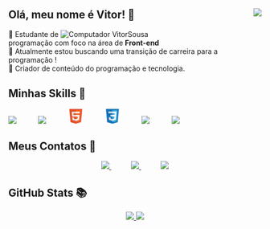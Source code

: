 ## Olá, meu nome é Vitor! 👋 <img src="https://komarev.com/ghpvc/?username=vitorrsousaa19&color=blueviolet&label=Visualizações+do+perfil&style=flat-square" align="right" /> 

<img src="https://raw.githubusercontent.com/MicaelliMedeiros/micaellimedeiros/master/image/computer-illustration.png"  width="400px" align="right" alt="Computador VitorSousa">


<p align="left" >
 💬 Estudante de programação com foco na área de <strong>Front-end </strong> <br />
 🎯 Atualmente estou buscando uma transição de carreira para a programação ! <br />
 🚀 Criador de conteúdo do programação e tecnologia. <br/>
 </p>
 
 ## Minhas Skills 🚀
 
 <div style="display: inline-block" align="center" >
  <img height="30" src="https://cdn.jsdelivr.net/gh/devicons/devicon/icons/javascript/javascript-plain.svg" />
  &nbsp;&nbsp;&nbsp;&nbsp;&nbsp;&nbsp;&nbsp;&nbsp;&nbsp;
  <img height="30" src="https://cdn.jsdelivr.net/gh/devicons/devicon/icons/typescript/typescript-original.svg" />
  &nbsp;&nbsp;&nbsp;&nbsp;&nbsp;&nbsp;&nbsp;&nbsp;&nbsp;
  <img height="30" src="https://raw.githubusercontent.com/devicons/devicon/master/icons/html5/html5-original.svg">
  &nbsp;&nbsp;&nbsp;&nbsp;&nbsp;&nbsp;&nbsp;&nbsp;&nbsp;
  <img height="30" src="https://raw.githubusercontent.com/devicons/devicon/master/icons/css3/css3-original.svg">
  &nbsp;&nbsp;&nbsp;&nbsp;&nbsp;&nbsp;&nbsp;&nbsp;&nbsp;
  <img height="30" src="https://cdn.jsdelivr.net/gh/devicons/devicon/icons/react/react-original-wordmark.svg">
  &nbsp;&nbsp;&nbsp;&nbsp;&nbsp;&nbsp;&nbsp;&nbsp;&nbsp;
  <img height="30" src="https://cdn.jsdelivr.net/gh/devicons/devicon/icons/nodejs/nodejs-original.svg" />
</div>

## Meus Contatos 📱

<p align="center">
  
  <a href="https://github.com/VitorrSousaa" >
    <img src="https://img.shields.io/badge/GitHub-100000?style=for-the-badge&logo=github&logoColor=white" />
  </a>
  &nbsp;&nbsp;&nbsp;&nbsp;&nbsp;&nbsp;&nbsp;&nbsp;&nbsp;
    <a href="mailto:v.sousa.cf@gmail.com">
        <img src="https://img.shields.io/badge/gmail-D14836?&style=for-the-badge&logo=gmail&logoColor=white&link=mailto:v.sousa.cf@gmail.com">
    </a>
    &nbsp;&nbsp;&nbsp;&nbsp;&nbsp;&nbsp;&nbsp;&nbsp;&nbsp;
    <a href="https://www.linkedin.com/in/vitorr-sousaa">
        <img src="https://img.shields.io/badge/linkedin-%230077B5.svg?&style=for-the-badge&logo=linkedin&logoColor=white&link=mailto:https://www.linkedin.com/in/vitorr-sousaa">
    </a>
</p>

## GitHub Stats 📚

<div align="center" >
  <a href="https://github.com/vitorrsousaa">
  <img height="150em" src="https://github-readme-stats.vercel.app/api?username=vitorrsousaa&show_icons=true&theme=dark&include_all_commits=true&count_private=true"/>
  <img height="150em" src="https://github-readme-stats.vercel.app/api/top-langs/?username=vitorrsousaa&layout=compact&langs_count=7&theme=dark"/>
    </ a>
</div>
